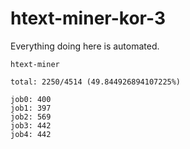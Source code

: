 # htext-miner-kor-3

Everything doing here is automated.

```
htext-miner

total: 2250/4514 (49.844926894107225%)

job0: 400
job1: 397
job2: 569
job3: 442
job4: 442
```